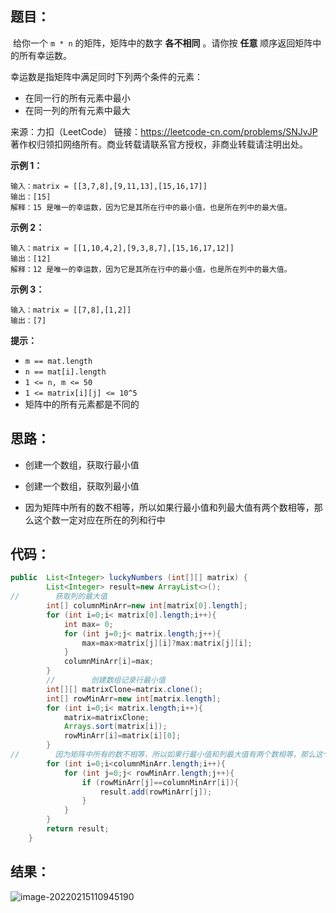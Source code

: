 ## 题目：

​	给你一个 `m * n` 的矩阵，矩阵中的数字 **各不相同** 。请你按 **任意** 顺序返回矩阵中的所有幸运数。

幸运数是指矩阵中满足同时下列两个条件的元素：

- 在同一行的所有元素中最小
- 在同一列的所有元素中最大



来源：力扣（LeetCode） 链接：https://leetcode-cn.com/problems/SNJvJP 著作权归领扣网络所有。商业转载请联系官方授权，非商业转载请注明出处。

<!--more-->

**示例 1：**

```
输入：matrix = [[3,7,8],[9,11,13],[15,16,17]]
输出：[15]
解释：15 是唯一的幸运数，因为它是其所在行中的最小值，也是所在列中的最大值。
```

**示例 2：**

```
输入：matrix = [[1,10,4,2],[9,3,8,7],[15,16,17,12]]
输出：[12]
解释：12 是唯一的幸运数，因为它是其所在行中的最小值，也是所在列中的最大值。
```

**示例 3：**

```
输入：matrix = [[7,8],[1,2]]
输出：[7]
```

**提示：**

- `m == mat.length`
- `n == mat[i].length`
- `1 <= n, m <= 50`
- `1 <= matrix[i][j] <= 10^5`
- 矩阵中的所有元素都是不同的

## 思路：

- 创建一个数组，获取行最小值
- 创建一个数组，获取列最小值

- 因为矩阵中所有的数不相等，所以如果行最小值和列最大值有两个数相等，那么这个数一定对应在所在的列和行中

## 代码：

```java
public  List<Integer> luckyNumbers (int[][] matrix) {
        List<Integer> result=new ArrayList<>();
//        获取列的最大值
        int[] columnMinArr=new int[matrix[0].length];
        for (int i=0;i< matrix[0].length;i++){
            int max= 0;
            for (int j=0;j< matrix.length;j++){
                max=max>matrix[j][i]?max:matrix[j][i];
            }
            columnMinArr[i]=max;
        }
        //        创建数组记录行最小值
        int[][] matrixClone=matrix.clone();
        int[] rowMinArr=new int[matrix.length];
        for (int i=0;i< matrix.length;i++){
            matrix=matrixClone;
            Arrays.sort(matrix[i]);
            rowMinArr[i]=matrix[i][0];
        }
//        因为矩阵中所有的数不相等，所以如果行最小值和列最大值有两个数相等，那么这个数一定对应在所在的列和行中
        for (int i=0;i<columnMinArr.length;i++){
            for (int j=0;j< rowMinArr.length;j++){
                if (rowMinArr[j]==columnMinArr[i]){
                    result.add(rowMinArr[j]);
                }
            }
        }
        return result;
    }
```

## 结果：

![image-20220215110945190](https://gitee.com/misteryliu/typora/raw/master/image/image-20220215110945190.png)